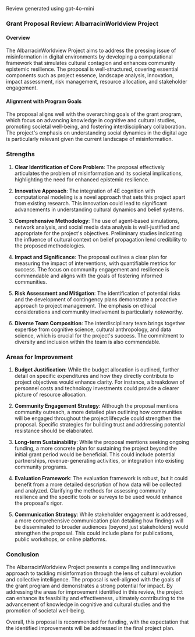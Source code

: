 Review generated using gpt-4o-mini

### Grant Proposal Review: AlbarracinWorldview Project

#### Overview
The AlbarracinWorldview Project aims to address the pressing issue of misinformation in digital environments by developing a computational framework that simulates cultural contagion and enhances community epistemic resilience. The proposal is well-structured, covering essential components such as project essence, landscape analysis, innovation, impact assessment, risk management, resource allocation, and stakeholder engagement.

#### Alignment with Program Goals
The proposal aligns well with the overarching goals of the grant program, which focus on advancing knowledge in cognitive and cultural studies, promoting societal well-being, and fostering interdisciplinary collaboration. The project's emphasis on understanding social dynamics in the digital age is particularly relevant given the current landscape of misinformation.

### Strengths

1. **Clear Identification of Core Problem**: The proposal effectively articulates the problem of misinformation and its societal implications, highlighting the need for enhanced epistemic resilience.

2. **Innovative Approach**: The integration of 4E cognition with computational modeling is a novel approach that sets this project apart from existing research. This innovation could lead to significant advancements in understanding cultural dynamics and belief systems.

3. **Comprehensive Methodology**: The use of agent-based simulations, network analysis, and social media data analysis is well-justified and appropriate for the project's objectives. Preliminary studies indicating the influence of cultural context on belief propagation lend credibility to the proposed methodologies.

4. **Impact and Significance**: The proposal outlines a clear plan for measuring the impact of interventions, with quantifiable metrics for success. The focus on community engagement and resilience is commendable and aligns with the goals of fostering informed communities.

5. **Risk Assessment and Mitigation**: The identification of potential risks and the development of contingency plans demonstrate a proactive approach to project management. The emphasis on ethical considerations and community involvement is particularly noteworthy.

6. **Diverse Team Composition**: The interdisciplinary team brings together expertise from cognitive science, cultural anthropology, and data science, which is crucial for the project's success. The commitment to diversity and inclusion within the team is also commendable.

### Areas for Improvement

1. **Budget Justification**: While the budget allocation is outlined, further detail on specific expenditures and how they directly contribute to project objectives would enhance clarity. For instance, a breakdown of personnel costs and technology investments could provide a clearer picture of resource allocation.

2. **Community Engagement Strategy**: Although the proposal mentions community outreach, a more detailed plan outlining how communities will be engaged throughout the project lifecycle could strengthen the proposal. Specific strategies for building trust and addressing potential resistance should be elaborated.

3. **Long-term Sustainability**: While the proposal mentions seeking ongoing funding, a more concrete plan for sustaining the project beyond the initial grant period would be beneficial. This could include potential partnerships, revenue-generating activities, or integration into existing community programs.

4. **Evaluation Framework**: The evaluation framework is robust, but it could benefit from a more detailed description of how data will be collected and analyzed. Clarifying the methods for assessing community resilience and the specific tools or surveys to be used would enhance the proposal's rigor.

5. **Communication Strategy**: While stakeholder engagement is addressed, a more comprehensive communication plan detailing how findings will be disseminated to broader audiences (beyond just stakeholders) would strengthen the proposal. This could include plans for publications, public workshops, or online platforms.

### Conclusion
The AlbarracinWorldview Project presents a compelling and innovative approach to tackling misinformation through the lens of cultural evolution and collective intelligence. The proposal is well-aligned with the goals of the grant program and demonstrates a strong potential for impact. By addressing the areas for improvement identified in this review, the project can enhance its feasibility and effectiveness, ultimately contributing to the advancement of knowledge in cognitive and cultural studies and the promotion of societal well-being. 

Overall, this proposal is recommended for funding, with the expectation that the identified improvements will be addressed in the final project plan.